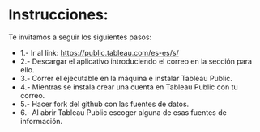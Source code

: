 ﻿# Instrucciones:
 
 Te invitamos a seguir los siguientes pasos:

- 1.- Ir al link: https://public.tableau.com/es-es/s/
- 2.- Descargar el aplicativo introduciendo el correo en la sección para ello.
- 3.- Correr el ejecutable en la máquina e instalar Tableau Public.
- 4.- Mientras se instala crear una cuenta en Tableau Public con tu correo.
- 5.- Hacer fork del github con las fuentes de datos.
- 6.- Al abrir Tableau Public escoger alguna de esas fuentes de información. 
